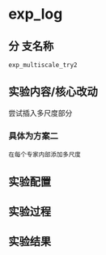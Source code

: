 # exp_log

## 分 支名称

    exp_multiscale_try2

## 实验内容/核心改动

尝试插入多尺度部分

### 具体为方案二

    在每个专家内部添加多尺度

## 实验配置

    


## 实验过程


## 实验结果
